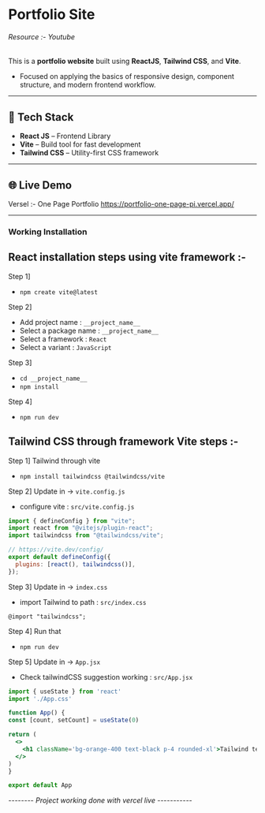 # Portfolio Site
###### <i>Resource :- Youtube </i>

This is a **portfolio website** built using **ReactJS**, **Tailwind CSS**, and **Vite**.

- Focused on applying the basics of responsive design, component structure, and modern frontend workflow.

---

## 🚀 Tech Stack

- **React JS** – Frontend Library
- **Vite** – Build tool for fast development
- **Tailwind CSS** – Utility-first CSS framework

---

## 🌐 Live Demo

Versel :- One Page Portfolio
https://portfolio-one-page-pi.vercel.app/

---

### Working Installation

## React installation steps using vite framework :-

Step 1]

- `npm create vite@latest`

Step 2]

- Add project name : `__project_name__`
- Select a package name : `__project_name__`
- Select a framework : `React`
- Select a variant : `JavaScript`

Step 3]

- `cd __project_name__`
- `npm install`

Step 4]

- `npm run dev`

## Tailwind CSS through framework Vite steps :-

Step 1] Tailwind through vite

- `npm install tailwindcss @tailwindcss/vite`

Step 2] Update in -> `vite.config.js`

- configure vite : `src/vite.config.js`

```js
import { defineConfig } from "vite";
import react from "@vitejs/plugin-react";
import tailwindcss from "@tailwindcss/vite";

// https://vite.dev/config/
export default defineConfig({
  plugins: [react(), tailwindcss()],
});
```

Step 3] Update in -> `index.css`

- import Tailwind to path : `src/index.css`
```
@import "tailwindcss";
```

Step 4] Run that
- `npm run dev`

Step 5] Update in -> `App.jsx`
- Check tailwindCSS suggestion working : `src/App.jsx`
```jsx
import { useState } from 'react'
import './App.css'

function App() {
const [count, setCount] = useState(0)

return (
  <>
    <h1 className='bg-orange-400 text-black p-4 rounded-xl'>Tailwind test</h1>
  </>
)
}

export default App
````

-------- <i>Project working done with vercel live</i> -----------
